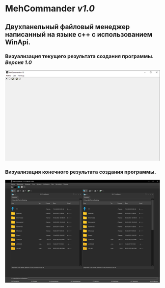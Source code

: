 # **MehCommander** *v1.0*
## Двухпанельный файловый менеджер написанный на языке **c++** с использованием **WinApi**.

### **Визуализация текущего результата создания программы.** *Версия 1.0*
![Process](https://github.com/mrkrein/MehCommander/blob/master/MehCommander1.png?raw=true)

### **Визуализация конечного результата создания программы.**
![Release](https://github.com/mrkrein/MehCommander/blob/master/Main%20Screen222.png?raw=true)